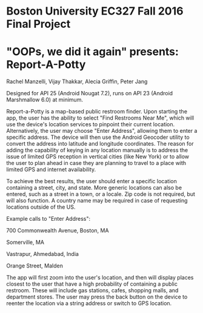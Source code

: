 ﻿# Boston University EC327 Fall 2016 Final Project
# "OOPs, we did it again" presents: Report-A-Potty
Rachel Manzelli, Vijay Thakkar, Alecia Griffin, Peter Jang

Designed for API 25 (Android Nougat 7.2), runs on API 23 (Android Marshmallow 6.0) at minimum.

Report-a-Potty is a map-based public restroom finder. Upon starting the app, the user has the ability to select 
"Find Restrooms Near Me", which will use the device's location services to pinpoint their current location. Alternatively, the user may choose "Enter Address", allowing them to enter a specific address. The device will then use the Android Geocoder utility to convert the address into latitude and longitude coordinates. The reason for adding the capability of keying in any location manually is to address the issue of limited GPS reception in vertical cities (like New York) or to allow the user to plan ahead in case they are planning to travel to a place with limited GPS and internet availability. 

To achieve the best results, the user should enter a specific location containing a street, city, and state. More generic locations can also be entered, such as a street in a town, or a locale. Zip code is not required, but will also function. A country name may be required in case of requesting locations outside of the US. 

Example calls to "Enter Address":

  700 Commonwealth Avenue, Boston, MA

  Somerville, MA

  Vastrapur, Ahmedabad, India

  Orange Street, Malden
  
The app will first zoom into the user's location, and then will display places closest to the user that have a high
probability of containing a public restroom. These will include gas stations, cafes, shopping malls, and department stores. The user may press the back button on the device to reenter the location via a string address or switch to GPS location.
